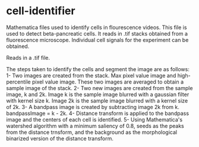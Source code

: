 # cell-identifier
Mathematica files used to identify cells in flourescence videos.
This file is used to detect beta-pancreatic cells. It reads in .tif stacks obtained from a fluorescence microscope. Individual cell signals for the experiment can be obtained.

Reads in a .tif file.

The steps taken to identify the cells and segment the image are as follows:
  1- Two images are created from the stack. Max pixel value image and high-percentile pixel value image. These two images are averaged to obtain a sample image of the stack.
  2- Two new images are created from the sample image, k and 2k. Image k is the sample image blurred with a gaussian filter with kernel size k. Image 2k is the sample image blurred with a kernel size of 2k.
  3- A bandpass image is created by subtracting image 2k from k. bandpassImage = k - 2k.
  4- Distance transform is applied to the bandpass image and the centers of each cell is identified.
  5- Using Mathematica's watershed algorithm with a minimum saliency of 0.8, seeds as the peaks from the distance trnsform, and the background as the morphological binarized version of the distance transform.
